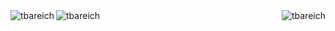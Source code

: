 <img align="left" src="https://github-readme-stats-self-zeta.vercel.app/api/?username=tbareich&layout=compact&show_icons=true&theme=dracula&count_private=true&include_all_commits=true&locale=en" alt="tbareich"/>
<img align="right" src="https://github-readme-stats-self-zeta.vercel.app/api/top-langs/?username=tbareich&layout=compact&theme=dracula&count_private=true&show_icons=true&include_all_commits=true&locale=en" alt="tbareich"/>
<img align="left" src="https://github-readme-streak-stats.herokuapp.com/?user=tbareich&" alt="tbareich" />

